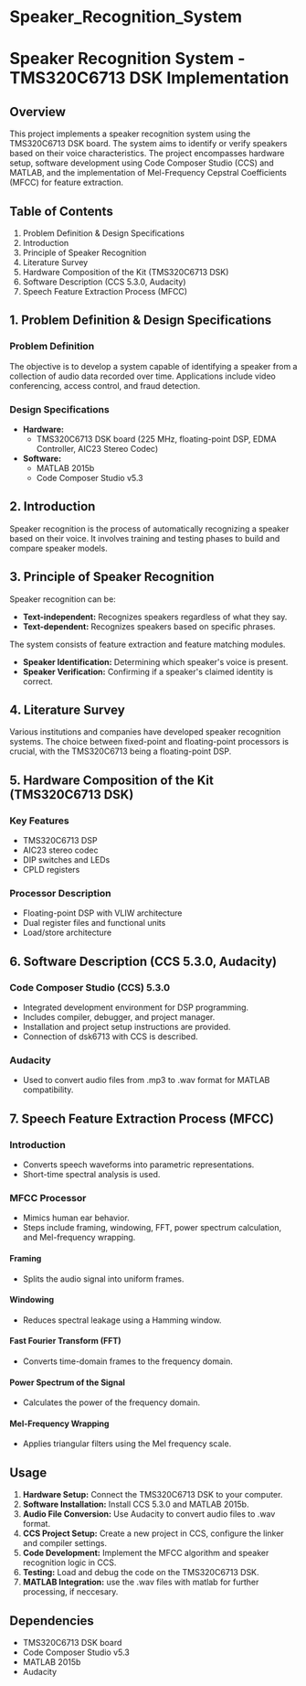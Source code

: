 # Speaker_Recognition_System

# Speaker Recognition System - TMS320C6713 DSK Implementation

## Overview

This project implements a speaker recognition system using the TMS320C6713 DSK board. The system aims to identify or verify speakers based on their voice characteristics. The project encompasses hardware setup, software development using Code Composer Studio (CCS) and MATLAB, and the implementation of Mel-Frequency Cepstral Coefficients (MFCC) for feature extraction.

## Table of Contents

1.  Problem Definition & Design Specifications
2.  Introduction
3.  Principle of Speaker Recognition
4.  Literature Survey
5.  Hardware Composition of the Kit (TMS320C6713 DSK)
6.  Software Description (CCS 5.3.0, Audacity)
7.  Speech Feature Extraction Process (MFCC)

## 1. Problem Definition & Design Specifications

### Problem Definition

The objective is to develop a system capable of identifying a speaker from a collection of audio data recorded over time. Applications include video conferencing, access control, and fraud detection.

### Design Specifications

-   **Hardware:**
    -   TMS320C6713 DSK board (225 MHz, floating-point DSP, EDMA Controller, AIC23 Stereo Codec)
-   **Software:**
    -   MATLAB 2015b
    -   Code Composer Studio v5.3

## 2. Introduction

Speaker recognition is the process of automatically recognizing a speaker based on their voice. It involves training and testing phases to build and compare speaker models.

## 3. Principle of Speaker Recognition

Speaker recognition can be:

-   **Text-independent:** Recognizes speakers regardless of what they say.
-   **Text-dependent:** Recognizes speakers based on specific phrases.

The system consists of feature extraction and feature matching modules.

-   **Speaker Identification:** Determining which speaker's voice is present.
-   **Speaker Verification:** Confirming if a speaker's claimed identity is correct.

## 4. Literature Survey

Various institutions and companies have developed speaker recognition systems. The choice between fixed-point and floating-point processors is crucial, with the TMS320C6713 being a floating-point DSP.

## 5. Hardware Composition of the Kit (TMS320C6713 DSK)

### Key Features

-   TMS320C6713 DSP
-   AIC23 stereo codec
-   DIP switches and LEDs
-   CPLD registers

### Processor Description

-   Floating-point DSP with VLIW architecture
-   Dual register files and functional units
-   Load/store architecture

## 6. Software Description (CCS 5.3.0, Audacity)

### Code Composer Studio (CCS) 5.3.0

-   Integrated development environment for DSP programming.
-   Includes compiler, debugger, and project manager.
-   Installation and project setup instructions are provided.
-   Connection of dsk6713 with CCS is described.

### Audacity

-   Used to convert audio files from .mp3 to .wav format for MATLAB compatibility.

## 7. Speech Feature Extraction Process (MFCC)

### Introduction

-   Converts speech waveforms into parametric representations.
-   Short-time spectral analysis is used.

### MFCC Processor

-   Mimics human ear behavior.
-   Steps include framing, windowing, FFT, power spectrum calculation, and Mel-frequency wrapping.

#### Framing

-   Splits the audio signal into uniform frames.

#### Windowing

-   Reduces spectral leakage using a Hamming window.

#### Fast Fourier Transform (FFT)

-   Converts time-domain frames to the frequency domain.

#### Power Spectrum of the Signal

-   Calculates the power of the frequency domain.

#### Mel-Frequency Wrapping

-   Applies triangular filters using the Mel frequency scale.

## Usage

1.  **Hardware Setup:** Connect the TMS320C6713 DSK to your computer.
2.  **Software Installation:** Install CCS 5.3.0 and MATLAB 2015b.
3.  **Audio File Conversion:** Use Audacity to convert audio files to .wav format.
4.  **CCS Project Setup:** Create a new project in CCS, configure the linker and compiler settings.
5.  **Code Development:** Implement the MFCC algorithm and speaker recognition logic in CCS.
6.  **Testing:** Load and debug the code on the TMS320C6713 DSK.
7.  **MATLAB Integration:** use the .wav files with matlab for further processing, if neccesary.

## Dependencies

-   TMS320C6713 DSK board
-   Code Composer Studio v5.3
-   MATLAB 2015b
-   Audacity

